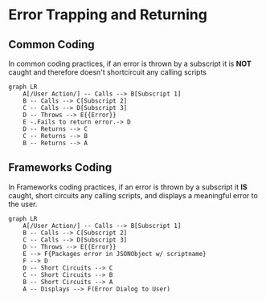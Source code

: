 # Error Trapping and Returning

## Common Coding

In common coding practices, if an error is thrown by a subscript it is **NOT** caught and therefore doesn't shortcircuit any calling scripts

```mermaid
graph LR
    A[/User Action/] -- Calls --> B[Subscript 1] 
    B -- Calls --> C[Subscript 2] 
    C -- Calls --> D[Subscript 3] 
    D -- Throws --> E{{Error}}
    E -.Fails to return error.-> D
    D -- Returns --> C
    C -- Returns --> B
    B -- Returns --> A
```
## Frameworks Coding

In Frameworks coding practices, if an error is thrown by a subscript it **IS** caught, short circuits any calling scripts, and displays a meaningful error to the user.

```mermaid
graph LR
    A[/User Action/] -- Calls --> B[Subscript 1] 
    B -- Calls --> C[Subscript 2] 
    C -- Calls --> D[Subscript 3] 
    D -- Throws --> E{{Error}}
    E --> F{Packages error in JSONObject w/ scriptname}
    F --> D
    D -- Short Circuits --> C
    C -- Short Circuits --> B
    B -- Short Circuits --> A
    A -- Displays --> F(Error Dialog to User)
```
